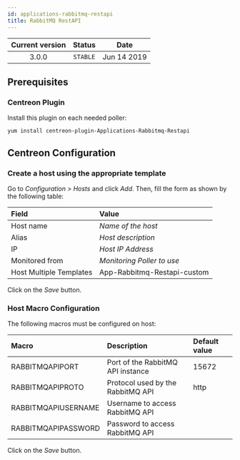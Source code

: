 ```yaml
---
id: applications-rabbitmq-restapi
title: RabbitMQ RestAPI
---
```


| Current version | Status | Date |
| :-: | :-: | :-: |
| 3.0.0 | `STABLE` | Jun 14 2019 |

## Prerequisites

### Centreon Plugin

Install this plugin on each needed poller:

``` shell
yum install centreon-plugin-Applications-Rabbitmq-Restapi
```

## Centreon Configuration

### Create a host using the appropriate template

Go to *Configuration \> Hosts* and click *Add*. Then, fill the form as shown by
the following table:

| Field                   | Value                       |
| :---------------------- | :-------------------------- |
| Host name               | *Name of the host*          |
| Alias                   | *Host description*          |
| IP                      | *Host IP Address*           |
| Monitored from          | *Monitoring Poller to use*  |
| Host Multiple Templates | App-Rabbitmq-Restapi-custom |

Click on the *Save* button.

### Host Macro Configuration

The following macros must be configured on host:

| Macro               | Description                       | Default value |
| :------------------ | :-------------------------------- | :------------ |
| RABBITMQAPIPORT     | Port of the RabbitMQ API instance | 15672         |
| RABBITMQAPIPROTO    | Protocol used by the RabbitMQ API | http          |
| RABBITMQAPIUSERNAME | Username to access RabbitMQ API   |               |
| RABBITMQAPIPASSWORD | Password to access RabbitMQ API   |               |

Click on the *Save* button.

